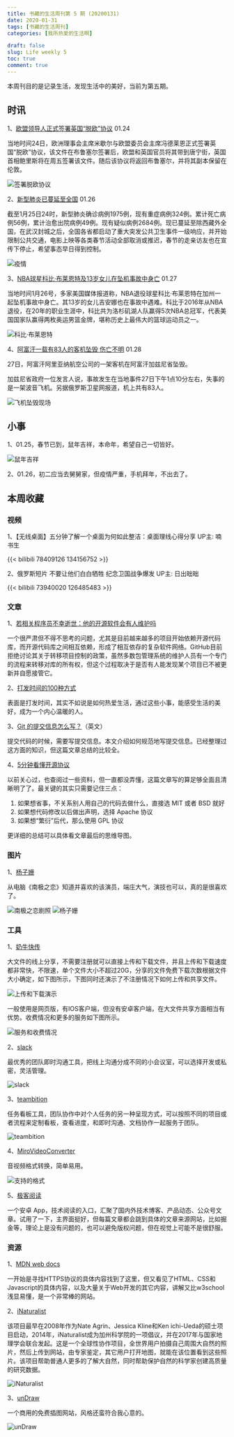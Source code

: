 ```yaml
---
title: 书藏的生活周刊第 5 期 (20200131)
date: 2020-01-31
tags: [书藏的生活周刊]
categories: [我所热爱的生活啊]

draft: false
slug: Life weekly 5
toc: true
comment: true
---
```


本周刊目的是记录生活，发现生活中的美好，当前为第五期。

## 时讯

1、[欧盟领导人正式签署英国“脱欧”协议](https://www.bbc.com/news/world-europe-51234625) 01.24

当地时间24日，欧洲理事会主席米歇尔与欧盟委员会主席冯德莱恩正式签署英国“脱欧”协议，该文件在布鲁塞尔签署后，欧盟和英国官员将其带到唐宁街，英国首相鲍里斯将在周五签署该文件。随后该协议将返回布鲁塞尔，并将其副本保留在伦敦。

![签署脱欧协议](https://user-images.githubusercontent.com/26682846/73130249-ce7a8d00-402f-11ea-808b-51197c4815d1.jpg)

2、[新型肺炎已蔓延至全国](http://m.news.cctv.com/2020/01/26/ARTIUWwycJim0vRcNNypIEYh200126.shtml) 01.26

截至1月25日24时，新型肺炎确诊病例1975例，现有重症病例324例。累计死亡病例56例，累计治愈出院病例49例。现有疑似病例2684例。现已蔓延至除西藏外全国，在武汉封城之后，全国各省都启动了重大突发公共卫生事件一级响应，并开始限制公共交通，电影上映等各类春节活动全部取消或推迟，春节的走亲访友也在宣传下停止，希望事态早日得到控制。

![疫情](https://user-images.githubusercontent.com/26682846/73130330-4ac1a000-4031-11ea-9095-378001759ea7.jpg)

3、[NBA球星科比·布莱恩特及13岁女儿在坠机事故中身亡](http://m.news.cctv.com/2020/01/27/ARTIVm8hmHAjHkoq8iZJZuX4200127.shtml) 01.27

当地时间1月26号，多家美国媒体报道称，NBA退役球星科比·布莱恩特在加州一起坠机事故中身亡。其13岁的女儿吉安娜也在事故中遇难。科比于2016年从NBA退役，在20年的职业生涯中，科比共为洛杉矶湖人队赢得5次NBA总冠军，代表美国国家队赢得两枚奥运男篮金牌，堪称历史上最伟大的篮球运动员之一。

![科比·布莱恩特](https://user-images.githubusercontent.com/26682846/73414294-4fe06100-4349-11ea-9708-43290d157140.jpg)

4、[阿富汗一载有83人的客机坠毁 伤亡不明](http://m.news.cctv.com/2020/01/27/ARTIgtMt3fSPAZfIo1pYsgtF200127.shtml) 01.28

27日，阿富汗阿里亚纳航空公司的一架客机在阿富汗加兹尼省坠毁。

加兹尼省政府一位发言人说，事故发生在当地事件27日下午1点10分左右，失事的是一架波音飞机。另据俄罗斯卫星网报道，机上共有83人。

![飞机坠毁现场](https://user-images.githubusercontent.com/26682846/73415248-4278a600-434c-11ea-8917-9fc1d6784798.jpg)

## 小事

1、01.25，春节已到，鼠年吉祥，本命年，希望自己一切皆好。

![鼠年吉祥](https://user-images.githubusercontent.com/26682846/73130253-e18d5d00-402f-11ea-90bc-af4b60e73a3f.jpg)

2、01.26，初二应当去舅舅家，但疫情严重，手机拜年，不出去了。

## 本周收藏

### 视频

1、【无线桌面】五分钟了解一个桌面为何如此整洁：桌面理线心得分享 UP主: 喃书生

{{< bilibili 78409126 134156752 >}}

2、俄罗斯短片 不要让他们白白牺牲 纪念卫国战争爆发 UP主: 日出昢昢

{{< bilibili 73940020 126485483 >}}

### 文章

1、[若相关程序员不幸逝世：他的开源软件会有人维护吗](https://m.ithome.com/html/333558.htm)

一个很严肃但不得不思考的问题，尤其是目前越来越多的项目开始依赖开源代码库，而开源代码库之间相互依赖，形成了相互依存的复杂软件网络。GitHub目前拒绝讨论其关于转移项目控制的政策，虽然多数包管理系统的维护人员有一个专门的流程来转移对库的所有权，但这个过程取决于是否有人能发现某个项目已不被更新并自愿接管它。

2、[打发时间的100种方式](https://m.weibo.cn/detail/4404872122688402)

表面是打发时间，其实不如说是如何热爱生活，通过这些小事，能感受生活的美好，成为一个内心温暖的人。

3、[Git 的提交信息怎么写？](https://nitayneeman.com/posts/understanding-semantic-commit-messages-using-git-and-angular/)（英文）

提交代码的时候，需要写提交信息。本文介绍如何规范地写提交信息。已经整理过这方面的知识，但这篇文章总结的比较全。

4、[5分钟看懂开源协议](https://juejin.im/post/5d655b965188257f2e7ab8f7)

以前关心过，也查阅过一些资料，但一直都没弄懂，这篇文章写的算足够全面且清晰明了了。最关键的其实只需要记住三点：

1. 如果想省事，不关系别人用自己的代码去做什么，直接选 MIT 或者 BSD 就好
2. 如果想代码修改以后做出声明，选择 Apache 协议
3. 如果想“繁衍”后代，那么使用 GPL 协议

更详细的总结可以具体看文章最后的思维导图。

### 图片

1、[杨子姗](https://www.weibo.com/yangzishan?from=feed&loc=nickname)

从电脑《南极之恋》知道并喜欢的该演员，端庄大气，演技也可以，真的是很喜欢了。

![南极之恋剧照](https://user-images.githubusercontent.com/26682846/73130615-ba865980-4036-11ea-8cad-7b11f9c1ce03.jpg)
![杨子姗](https://user-images.githubusercontent.com/26682846/73133913-2c2bcb00-406a-11ea-9dab-51ca2d6d1420.jpg)

### 工具

1、[奶牛快传](https://cowtransfer.com/)

大文件的线上分享，不需要注册就可以直接上传和下载文件，并且上传和下载速度都非常快，不限速，单个文件大小不超过20G，分享的文件免费下载次数根据文件大小确定，如下图所示，下图同时还演示了不注册情况下如何上传和共享文件。

![上传和下载演示](https://user-images.githubusercontent.com/26682846/73352384-f38b2c00-42cb-11ea-9e4e-3ec37427f5a3.jpg)

一般使用是网页版，有IOS客户端，但没有安卓客户端，在大文件共享方面相当有优势。收费情况和更多的服务如下图所示。

![服务和收费情况](https://user-images.githubusercontent.com/26682846/73352386-f38b2c00-42cb-11ea-8cf8-ac38876916dc.jpg)



2、[slack](https://slack.com/intl/en-cn/)

最优秀的团队即时沟通工具，把线上沟通分成不同的小会议室，可以选择开发或私密，灵活管理。

![slack](https://user-images.githubusercontent.com/26682846/73413980-6803b080-4348-11ea-8e69-f5ab85458579.jpg)

3、[teambition](https://www.teambition.com/)

任务看板工具，团队协作中对个人任务的另一种呈现方式，可以按照不同的项目或者流程来定制看板，查看进度，和即时沟通、文档协作一起服务于团队。

![teambition](https://user-images.githubusercontent.com/26682846/73413981-6a660a80-4348-11ea-9e28-145069decf5f.jpg)

4、[MiroVideoConverter](http://www.mirovideoconverter.com/)

音视频格式转换，简单易用。

![支持的格式](https://user-images.githubusercontent.com/26682846/73418460-807ac780-4356-11ea-854d-fd7e3030d1dd.png)

5、[极客阅读](https://www.yuque.com/docs/share/74c8695f-d2ce-4dbd-aee1-b92be37ecdf4)

一个安卓 App，技术阅读的入口，汇聚了国内外技术博客、产品动态、公众号文章。试用了一下，主界面挺好，但每篇文章都会跳到具体的文章来源网站，比如掘金等，理论上是没有问题的，也可以避免版权问题，但在视觉上可能不是很舒服。

### 资源

1、[MDN web docs](https://developer.mozilla.org/zh-CN/)

一开始是寻找HTTPS协议的具体内容找到了这里，但又看见了HTML、CSS和Javascript的具体内容，以及大量关于Web开发的其它内容，讲解又比w3school浅显易懂，是一个非常棒的网站。

2、[iNaturalist](https://www.inaturalist.org/)

该项目最早在2008年作为Nate Agrin、Jessica Kline和Ken ichi-Ueda的硕士项目启动，2014年，iNaturalist成为加州科学院的一项倡议，并在2017年与国家地理学会联合发起。这是一个全球性协作项目，全世界用户拍摄自己周围大自然的照片，然后上传到网站，由专家鉴定，其它用户打开地图，就能在该位置看到这些照片。该项目帮助普通人更多的了解大自然，同时帮助保护自然的科学家创建高质量的研究数据。

![iNaturalist](https://user-images.githubusercontent.com/26682846/73532861-88bb2b80-4458-11ea-9164-bae8f7fbc183.jpg)

3、[unDraw](https://undraw.co/illustrations)

一个商用的免费插图网站，风格还蛮符合我心意的。

![unDraw](https://user-images.githubusercontent.com/26682846/73533083-fff0bf80-4458-11ea-9992-343c12b55bf4.jpg)